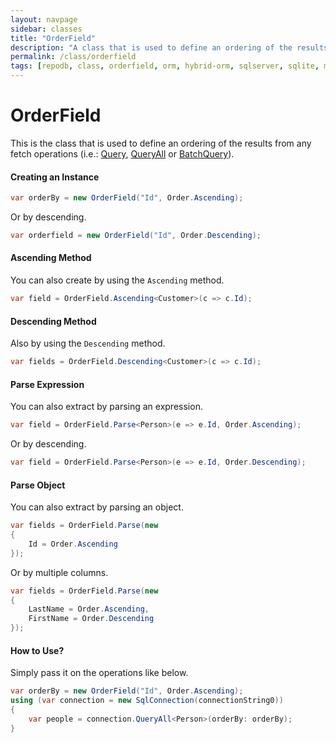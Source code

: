 ```yaml
---
layout: navpage
sidebar: classes
title: "OrderField"
description: "A class that is used to define an ordering of the results when querying a data from the database."
permalink: /class/orderfield
tags: [repodb, class, orderfield, orm, hybrid-orm, sqlserver, sqlite, mysql, postgresql]
---
```


# OrderField

This is the class that is used to define an ordering of the results from any fetch operations (i.e.: [Query](/operation/query), [QueryAll](/operation/queryall) or [BatchQuery](/operation/batchquery)).

#### Creating an Instance

```csharp
var orderBy = new OrderField("Id", Order.Ascending);
```

Or by descending.

```csharp
var orderfield = new OrderField("Id", Order.Descending);
```

#### Ascending Method

You can also create by using the `Ascending` method.

```csharp
var field = OrderField.Ascending<Customer>(c => c.Id);
```

#### Descending Method

Also by using the `Descending` method.

```csharp
var fields = OrderField.Descending<Customer>(c => c.Id);
```

#### Parse Expression

You can also extract by parsing an expression.

```csharp
var field = OrderField.Parse<Person>(e => e.Id, Order.Ascending);
```

Or by descending.

```csharp
var field = OrderField.Parse<Person>(e => e.Id, Order.Descending);
```

#### Parse Object

You can also extract by parsing an object.

```csharp
var fields = OrderField.Parse(new
{
    Id = Order.Ascending
});
```

Or by multiple columns.

```csharp
var fields = OrderField.Parse(new
{
    LastName = Order.Ascending,
    FirstName = Order.Descending
});
```

#### How to Use?

Simply pass it on the operations like below.

```csharp
var orderBy = new OrderField("Id", Order.Ascending);
using (var connection = new SqlConnection(connectionString0))
{
    var people = connection.QueryAll<Person>(orderBy: orderBy);
}
```



